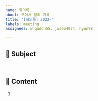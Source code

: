 ```yaml
---
name: 회의록
about: 조이서 팀의 기록
title: "[회의록] 2022-"
labels: meeting
assignees: whquddn55, jwseo4074, hyun98

---
```


## :pushpin: Subject
> 

<br>

## :scroll: Content
1.
